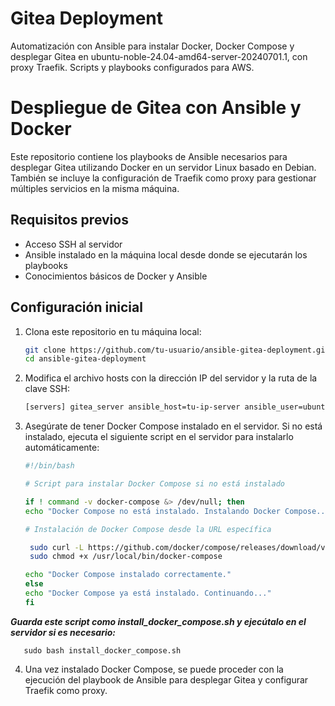 # Gitea Deployment
Automatización con Ansible para instalar Docker, Docker Compose y desplegar Gitea en ubuntu-noble-24.04-amd64-server-20240701.1, con proxy Traefik. Scripts y playbooks configurados para AWS.

# Despliegue de Gitea con Ansible y Docker

Este repositorio contiene los playbooks de Ansible necesarios para desplegar Gitea utilizando Docker en un servidor Linux basado en Debian. También se incluye la configuración de Traefik como proxy para gestionar múltiples servicios en la misma máquina.

## Requisitos previos

- Acceso SSH al servidor
- Ansible instalado en la máquina local desde donde se ejecutarán los playbooks
- Conocimientos básicos de Docker y Ansible

## Configuración inicial

1. Clona este repositorio en tu máquina local:

   ```bash
   git clone https://github.com/tu-usuario/ansible-gitea-deployment.git
   cd ansible-gitea-deployment

2. Modifica el archivo hosts con la dirección IP del servidor y la ruta de la clave SSH:

   ```bash
   [servers] gitea_server ansible_host=tu-ip-server ansible_user=ubuntu ansible_ssh_private_key_file=/ruta/a/tu/clave-aws.pem

3. Asegúrate de tener Docker Compose instalado en el servidor. Si no está instalado, ejecuta el siguiente script en el servidor para instalarlo automáticamente:

   ```bash
   #!/bin/bash

   # Script para instalar Docker Compose si no está instalado

   if ! command -v docker-compose &> /dev/null; then
   echo "Docker Compose no está instalado. Instalando Docker Compose..."

   # Instalación de Docker Compose desde la URL específica

    sudo curl -L https://github.com/docker/compose/releases/download/v2.28.1/docker-compose-linux-x86_64 -o /usr/local/bin/docker-compose
    sudo chmod +x /usr/local/bin/docker-compose

   echo "Docker Compose instalado correctamente."
   else
   echo "Docker Compose ya está instalado. Continuando..."
   fi

  ***Guarda este script como install_docker_compose.sh y ejecútalo en el servidor si es necesario:***

       sudo bash install_docker_compose.sh

4. Una vez instalado Docker Compose, se puede proceder con la ejecución del playbook de Ansible para desplegar Gitea y configurar Traefik como proxy.
